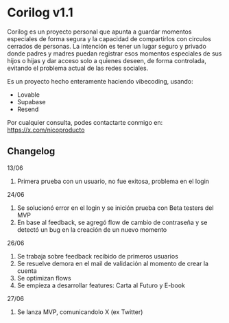 # Corilog v1.1

Corilog es un proyecto personal que apunta a guardar momentos especiales de forma segura y la capacidad de compartirlos con circulos cerrados de personas. La intención es tener un lugar seguro y privado donde padres y madres puedan registrar esos momentos especiales de sus hijos o hijas y dar acceso solo a quienes deseen, de forma controlada, evitando el problema actual de las redes sociales.

Es un proyecto hecho enteramente haciendo vibecoding, usando:
- Lovable
- Supabase
- Resend

Por cualquier consulta, podes contactarte conmigo en: https://x.com/nicoproducto


## Changelog

13/06
1. Primera prueba con un usuario, no fue exitosa, problema en el login

24/06 
1. Se solucionó error en el login y se inición prueba con Beta testers del MVP
2. En base al feedback, se agregó flow de cambio de contraseña y se detectó un bug en la creación de un nuevo momento

26/06
1. Se trabaja sobre feedback recibido de primeros usuarios
2. Se resuelve demora en el mail de validación al momento de crear la cuenta
3. Se optimizan flows
4. Se empieza a desarrollar features: Carta al Futuro y E-book

27/06
1. Se lanza MVP, comunicandolo X (ex Twitter)
